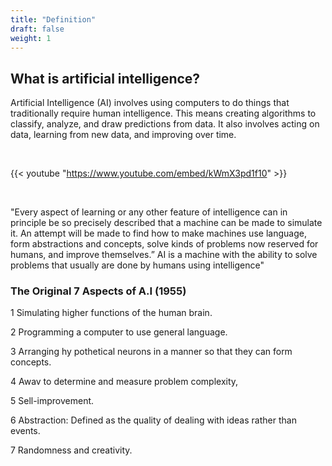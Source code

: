 ```yaml
---
title: "Definition"
draft: false
weight: 1
---
```


## What is artificial intelligence?

Artificial Intelligence (AI) involves using computers to do things that traditionally require human intelligence. This means creating algorithms to classify, analyze, and draw predictions from data. It also involves acting on data, learning from new data, and improving over time.

<br>

{{< youtube "https://www.youtube.com/embed/kWmX3pd1f10" >}}

<br>

"Every aspect of learning or any other feature of intelligence can in principle be so precisely described that a machine can be made to simulate it. An attempt will be made to find how to make machines use language, form abstractions and concepts, solve kinds of problems now reserved for humans, and improve themselves.” AI is a machine with the ability to solve problems that usually are done by humans using intelligence"

### The Original 7 Aspects of A.I (1955) 

1 Simulating higher functions of the human brain. 

2 Programming a computer to use general language. 

3 Arranging hy pothetical neurons in a manner so that they can form concepts. 

4 Awav to determine and measure problem complexity, 

5 Sell-improvement. 

6 Abstraction: Defined as the quality of dealing with ideas rather than events. 

7 Randomness and creativity. 